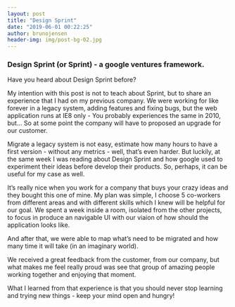 ```yaml
---
layout: post
title: "Design Sprint"
date: "2019-06-01 00:22:25"
author: brunojensen
header-img: img/post-bg-02.jpg
---
```


<h3>Design Sprint (or Sprint) - a google ventures framework.</h3>
<p>Have you heard about Design Sprint before?</p>
<p>My intention with this post is not to teach about Sprint, but to share an experience that I had on my previous company. We were working for like forever in a legacy system, adding features and fixing bugs, but the web application runs at IE8 only - You probably experiences the same in 2010, but... So at some point the company will have to proposed an upgrade for our customer.</p>
<p>Migrate a legacy system is not easy, estimate how many hours to have a first version - without any metrics - well, that’s even harder. But luckily, at the same week I was reading about Design Sprint and how google used to experiment their ideas before develop their products. So, perhaps, it can be useful for my case as well.</p>
<p>It’s really nice when you work for a company that buys your crazy ideas and they bought this one of mine. My plan was simple, I choose 5 co-workers from different areas and with different skills which I knew will be helpful for our goal. We spent a week inside a room, isolated from the other projects, to focus in produce an navigable UI with our viaion of how should the application looks like. </p>
<p>And after that, we were able to map what’s need to be migrated and how many time it will take (in an imaginary world).</p>
<p>We received a great feedback from the customer, from our company, but what makes me feel really proud was see that group of amazing people working together and enjoying that moment.</p>
<p>What I learned from that experience is that you should never stop learning and trying new things - keep your mind open and hungry!</p>

